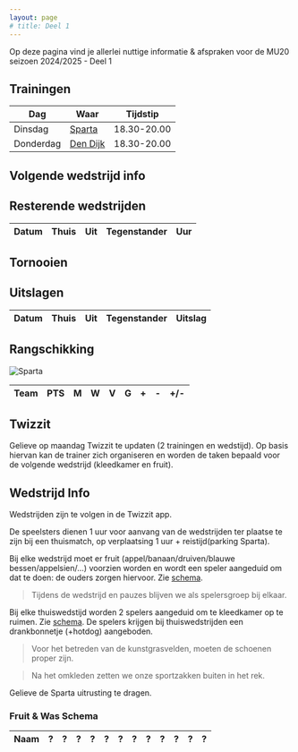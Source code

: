 ```yaml
---
layout: page
# title: Deel 1
---
```


Op deze pagina vind je allerlei nuttige informatie & afspraken voor de MU20 seizoen 2024/2025 - Deel 1

## Trainingen
Dag         | Waar      | Tijdstip
---         |---        |---
Dinsdag   | [Sparta](https://www.google.com/maps/place/KFC+Sparta+Haacht/@50.958168,4.6103106,17z/data=!3m1!4b1!4m6!3m5!1s0x47c3e1cb5589a0a3:0xf2a69381411d45c2!8m2!3d50.958168!4d4.6128855!16s%2Fg%2F1pxwv3wpm?entry=ttu)  | 18.30-20.00
Donderdag   | [Den Dijk](https://www.google.com/maps/place/Vrijetijdscomplex+Den+Dijk/@50.9618022,4.6403959,15z/data=!4m6!3m5!1s0x47c15f7873006ab5:0xcacde7ca5e7cbce3!8m2!3d50.9618022!4d4.6403959!16s%2Fg%2F1tm681_l?entry=ttu)  | 18.30-20.00

## Volgende wedstrijd info

## Resterende wedstrijden
Datum   | Thuis | Uit   | Tegenstander          | Uur
---     |:---:  |:---:  |---                    | ---

## Tornooien

## Uitslagen
Datum   | Thuis | Uit    | Tegenstander        | Uitslag
---     |:---:  |:---:   |---                  |---

## Rangschikking

![Sparta](/2425/assets/ranking.png)

Team	|	PTS	|	M	|	W	|	V	|	G	|	+	|	-	|	+/-
---	|	---	|	---	|	---	|	---	|	---	|	---	|	---	|	---

## Twizzit

Gelieve op maandag Twizzit te updaten (2 trainingen en wedstijd). Op basis hiervan kan de trainer zich organiseren en worden de taken bepaald voor de volgende wedstrijd (kleedkamer en fruit). 

## Wedstrijd Info

Wedstrijden zijn te volgen in de Twizzit app. 

De speelsters dienen 1 uur voor aanvang van de wedstrijden ter plaatse te zijn bij een thuismatch, op verplaatsing 1 uur + reistijd(parking Sparta).

Bij elke wedstrijd moet er fruit (appel/banaan/druiven/blauwe bessen/appelsien/...) voorzien worden en wordt een speler aangeduid om dat te doen: de ouders zorgen hiervoor. Zie [schema](#fruit--was-schema).

> Tijdens de wedstrijd en pauzes blijven we als spelersgroep bij elkaar.


Bij elke thuiswedstijd worden 2 spelers aangeduid om te kleedkamer op te ruimen. Zie [schema](#kleedkamer-schema).
De spelers krijgen bij thuiswedstrijden een drankbonnetje (+hotdog) aangeboden.

> Voor het betreden van de kunstgrasvelden, moeten de schoenen proper zijn.

> Na het omkleden zetten we onze sportzakken buiten in het rek.


Gelieve de Sparta uitrusting te dragen.

### Fruit & Was Schema

Naam| ? | ? | ? | ? | ? | ? | ? | ? | ? | ? | ? | ?
--- |---|---|---|---|---|---|---|---|---|---|---|---